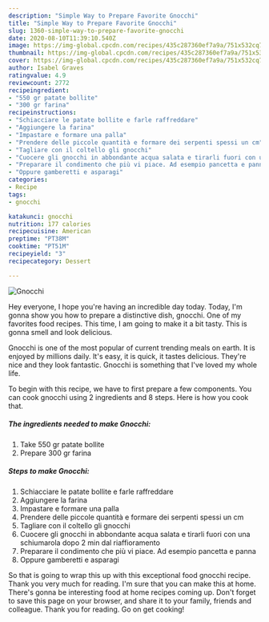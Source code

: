 ```yaml
---
description: "Simple Way to Prepare Favorite Gnocchi"
title: "Simple Way to Prepare Favorite Gnocchi"
slug: 1360-simple-way-to-prepare-favorite-gnocchi
date: 2020-08-10T11:39:10.540Z
image: https://img-global.cpcdn.com/recipes/435c287360ef7a9a/751x532cq70/gnocchi-recipe-main-photo.jpg
thumbnail: https://img-global.cpcdn.com/recipes/435c287360ef7a9a/751x532cq70/gnocchi-recipe-main-photo.jpg
cover: https://img-global.cpcdn.com/recipes/435c287360ef7a9a/751x532cq70/gnocchi-recipe-main-photo.jpg
author: Isabel Graves
ratingvalue: 4.9
reviewcount: 2772
recipeingredient:
- "550 gr patate bollite"
- "300 gr farina"
recipeinstructions:
- "Schiacciare le patate bollite e farle raffreddare"
- "Aggiungere la farina"
- "Impastare e formare una palla"
- "Prendere delle piccole quantità e formare dei serpenti spessi un cm"
- "Tagliare con il coltello gli gnocchi"
- "Cuocere gli gnocchi in abbondante acqua salata e tirarli fuori con una schiumarola dopo 2 min dal riaffioramento"
- "Preparare il condimento che più vi piace. Ad esempio pancetta e panna"
- "Oppure gamberetti e asparagi"
categories:
- Recipe
tags:
- gnocchi

katakunci: gnocchi 
nutrition: 177 calories
recipecuisine: American
preptime: "PT38M"
cooktime: "PT51M"
recipeyield: "3"
recipecategory: Dessert

---
```



![Gnocchi](https://img-global.cpcdn.com/recipes/435c287360ef7a9a/751x532cq70/gnocchi-recipe-main-photo.jpg)

Hey everyone, I hope you're having an incredible day today. Today, I'm gonna show you how to prepare a distinctive dish, gnocchi. One of my favorites food recipes. This time, I am going to make it a bit tasty. This is gonna smell and look delicious.



Gnocchi is one of the most popular of current trending meals on earth. It is enjoyed by millions daily. It's easy, it is quick, it tastes delicious. They're nice and they look fantastic. Gnocchi is something that I've loved my whole life.


To begin with this recipe, we have to first prepare a few components. You can cook gnocchi using 2 ingredients and 8 steps. Here is how you cook that.

<!--inarticleads1-->

##### The ingredients needed to make Gnocchi:

1. Take 550 gr patate bollite
1. Prepare 300 gr farina




<!--inarticleads2-->

##### Steps to make Gnocchi:

1. Schiacciare le patate bollite e farle raffreddare
1. Aggiungere la farina
1. Impastare e formare una palla
1. Prendere delle piccole quantità e formare dei serpenti spessi un cm
1. Tagliare con il coltello gli gnocchi
1. Cuocere gli gnocchi in abbondante acqua salata e tirarli fuori con una schiumarola dopo 2 min dal riaffioramento
1. Preparare il condimento che più vi piace. Ad esempio pancetta e panna
1. Oppure gamberetti e asparagi




So that is going to wrap this up with this exceptional food gnocchi recipe. Thank you very much for reading. I'm sure that you can make this at home. There's gonna be interesting food at home recipes coming up. Don't forget to save this page on your browser, and share it to your family, friends and colleague. Thank you for reading. Go on get cooking!
